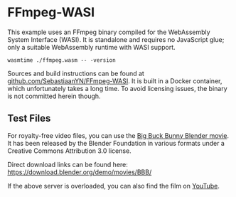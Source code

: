 # FFmpeg-WASI

This example uses an FFmpeg binary compiled for the WebAssembly System Interface (WASI). It is
standalone and requires no JavaScript glue; only a suitable WebAssembly runtime with WASI support.

    wasmtime ./ffmpeg.wasm -- -version

Sources and build instructions can be found at
[github.com/SebastiaanYN/FFmpeg-WASI](https://github.com/SebastiaanYN/FFmpeg-WASI). It is built in a
Docker container, which unfortunately takes a long time. To avoid licensing issues, the binary is
not committed herein though.

## Test Files

For royalty-free video files, you can use the
[Big Buck Bunny Blender movie](https://peach.blender.org/download/). It has been released by the
Blender Foundation in various formats under a Creative Commons Attribution 3.0 license.

Direct download links can be found here: https://download.blender.org/demo/movies/BBB/

If the above server is overloaded, you can also find the film on
[YouTube](https://www.youtube.com/watch?v=aqz-KE-bpKQ).
